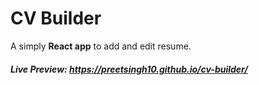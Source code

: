 # CV Builder 

A simply **React app** to add and edit resume.


##### Live Preview: https://preetsingh10.github.io/cv-builder/
